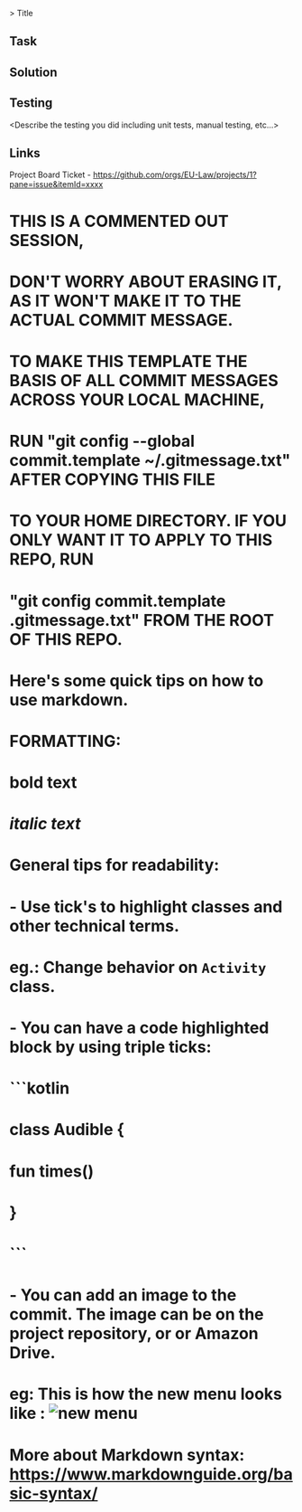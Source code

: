 <Category> > Title <One line title directly from Github ticket>

Task
--
<Describe the task or problem>

Solution
--
<Describe the solution>

Testing
--
<Describe the testing you did including unit tests, manual testing, etc...>

Links
--
Project Board Ticket - https://github.com/orgs/EU-Law/projects/1?pane=issue&itemId=xxxx

# THIS IS A COMMENTED OUT SESSION, 
# DON'T WORRY ABOUT ERASING IT, AS IT WON'T MAKE IT TO THE ACTUAL COMMIT MESSAGE.
#
# TO MAKE THIS TEMPLATE THE BASIS OF ALL COMMIT MESSAGES ACROSS YOUR LOCAL MACHINE,
# RUN "git config --global commit.template ~/.gitmessage.txt" AFTER COPYING THIS FILE
# TO YOUR HOME DIRECTORY. IF YOU ONLY WANT IT TO APPLY TO THIS REPO, RUN
# "git config commit.template .gitmessage.txt" FROM THE ROOT OF THIS REPO.
# 
# Here's some quick tips on how to use markdown. 
#
#
# FORMATTING: 
#
# **bold text**
# *italic text*
# 
# General tips for readability:
#
# - Use tick's to highlight classes and other technical terms.
#   eg.: Change behavior on `Activity` class.
#
# - You can have a code highlighted block by using triple ticks: 
#    ```kotlin 
#           class Audible { 
#                fun times()
#           }
#     ```
#
# - You can add an image to the commit. The image can be on the project repository, or or Amazon Drive.
#   eg: This is how the new menu looks like : ![new menu](https:///..blablabla.jpg)
#
#
#
#
# More about Markdown syntax: https://www.markdownguide.org/basic-syntax/

